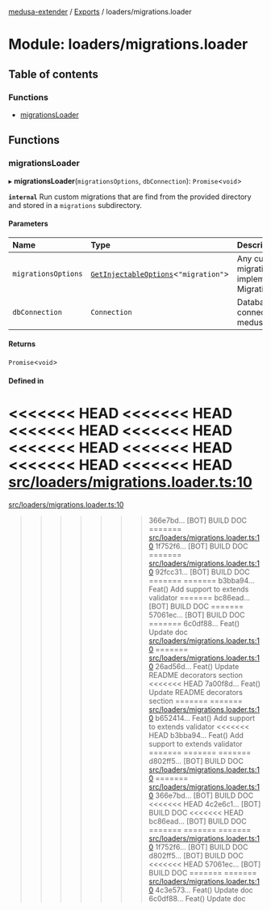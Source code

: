 [medusa-extender](../README.md) / [Exports](../modules.md) / loaders/migrations.loader

# Module: loaders/migrations.loader

## Table of contents

### Functions

- [migrationsLoader](loaders_migrations_loader.md#migrationsloader)

## Functions

### migrationsLoader

▸ **migrationsLoader**(`migrationsOptions`, `dbConnection`): `Promise`<`void`\>

**`internal`**
Run custom migrations that are find from the provided directory and stored in a `migrations` subdirectory.

#### Parameters

| Name | Type | Description |
| :------ | :------ | :------ |
| `migrationsOptions` | [`GetInjectableOptions`](types.md#getinjectableoptions)<``"migration"``\> | Any custom migration that implements MigrationInterface |
| `dbConnection` | `Connection` | Database connection from medusa internal |

#### Returns

`Promise`<`void`\>

#### Defined in

<<<<<<< HEAD
<<<<<<< HEAD
<<<<<<< HEAD
<<<<<<< HEAD
<<<<<<< HEAD
<<<<<<< HEAD
<<<<<<< HEAD
<<<<<<< HEAD
[src/loaders/migrations.loader.ts:10](https://github.com/adrien2p/medusa-extender/blob/89f7223/src/loaders/migrations.loader.ts#L10)
=======
[src/loaders/migrations.loader.ts:10](https://github.com/adrien2p/medusa-extender/blob/23cd201/src/loaders/migrations.loader.ts#L10)
>>>>>>> 366e7bd... [BOT] BUILD DOC
=======
[src/loaders/migrations.loader.ts:10](https://github.com/adrien2p/medusa-extender/blob/0490090/src/loaders/migrations.loader.ts#L10)
>>>>>>> 1f752f6... [BOT] BUILD DOC
=======
[src/loaders/migrations.loader.ts:10](https://github.com/adrien2p/medusa-extender/blob/7e89c01/src/loaders/migrations.loader.ts#L10)
>>>>>>> 92fcc31... [BOT] BUILD DOC
=======
=======
>>>>>>> b3bba94... Feat() Add support to extends validator
=======
>>>>>>> bc86ead... [BOT] BUILD DOC
=======
>>>>>>> 57061ec... [BOT] BUILD DOC
=======
>>>>>>> 6c0df88... Feat() Update doc
[src/loaders/migrations.loader.ts:10](https://github.com/adrien2p/medusa-extender/blob/7e89c01/src/loaders/migrations.loader.ts#L10)
=======
[src/loaders/migrations.loader.ts:10](https://github.com/adrien2p/medusa-extender/blob/89f7223/src/loaders/migrations.loader.ts#L10)
>>>>>>> 26ad56d... Feat() Update README decorators section
<<<<<<< HEAD
>>>>>>> 7a00f8d... Feat() Update README decorators section
=======
=======
[src/loaders/migrations.loader.ts:10](https://github.com/adrien2p/medusa-extender/blob/834fee1/src/loaders/migrations.loader.ts#L10)
>>>>>>> b652414... Feat() Add support to extends validator
<<<<<<< HEAD
>>>>>>> b3bba94... Feat() Add support to extends validator
=======
=======
=======
>>>>>>> d802ff5... [BOT] BUILD DOC
[src/loaders/migrations.loader.ts:10](https://github.com/adrien2p/medusa-extender/blob/834fee1/src/loaders/migrations.loader.ts#L10)
=======
[src/loaders/migrations.loader.ts:10](https://github.com/adrien2p/medusa-extender/blob/23cd201/src/loaders/migrations.loader.ts#L10)
>>>>>>> 366e7bd... [BOT] BUILD DOC
<<<<<<< HEAD
>>>>>>> 4c2e6c1... [BOT] BUILD DOC
<<<<<<< HEAD
>>>>>>> bc86ead... [BOT] BUILD DOC
=======
=======
=======
[src/loaders/migrations.loader.ts:10](https://github.com/adrien2p/medusa-extender/blob/0490090/src/loaders/migrations.loader.ts#L10)
>>>>>>> 1f752f6... [BOT] BUILD DOC
>>>>>>> d802ff5... [BOT] BUILD DOC
<<<<<<< HEAD
>>>>>>> 57061ec... [BOT] BUILD DOC
=======
=======
[src/loaders/migrations.loader.ts:10](https://github.com/adrien2p/medusa-extender/blob/e820602/src/loaders/migrations.loader.ts#L10)
>>>>>>> 4c3e573... Feat() Update doc
>>>>>>> 6c0df88... Feat() Update doc
